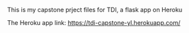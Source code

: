 This is my capstone prject files for TDI, a flask app on Heroku

The Heroku app link: https://tdi-capstone-yl.herokuapp.com/

